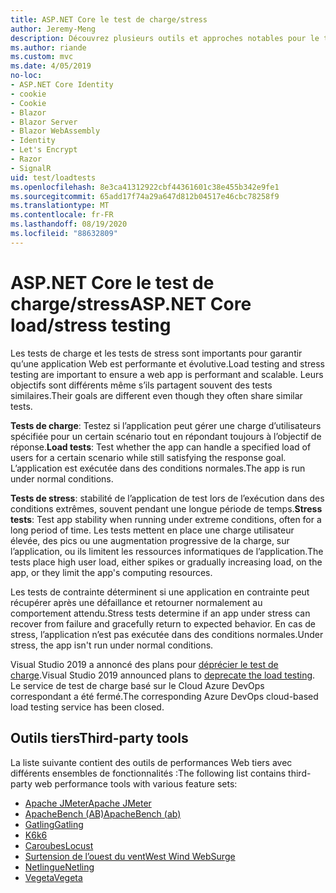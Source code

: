 ```yaml
---
title: ASP.NET Core le test de charge/stress
author: Jeremy-Meng
description: Découvrez plusieurs outils et approches notables pour le test de charge et les tests de stress ASP.NET Core les applications.
ms.author: riande
ms.custom: mvc
ms.date: 4/05/2019
no-loc:
- ASP.NET Core Identity
- cookie
- Cookie
- Blazor
- Blazor Server
- Blazor WebAssembly
- Identity
- Let's Encrypt
- Razor
- SignalR
uid: test/loadtests
ms.openlocfilehash: 8e3ca41312922cbf44361601c38e455b342e9fe1
ms.sourcegitcommit: 65add17f74a29a647d812b04517e46cbc78258f9
ms.translationtype: MT
ms.contentlocale: fr-FR
ms.lasthandoff: 08/19/2020
ms.locfileid: "88632809"
---
```

# <a name="aspnet-core-loadstress-testing"></a><span data-ttu-id="d76b7-103">ASP.NET Core le test de charge/stress</span><span class="sxs-lookup"><span data-stu-id="d76b7-103">ASP.NET Core load/stress testing</span></span>

<span data-ttu-id="d76b7-104">Les tests de charge et les tests de stress sont importants pour garantir qu’une application Web est performante et évolutive.</span><span class="sxs-lookup"><span data-stu-id="d76b7-104">Load testing and stress testing are important to ensure a web app is performant and scalable.</span></span> <span data-ttu-id="d76b7-105">Leurs objectifs sont différents même s’ils partagent souvent des tests similaires.</span><span class="sxs-lookup"><span data-stu-id="d76b7-105">Their goals are different even though they often share similar tests.</span></span>

<span data-ttu-id="d76b7-106">**Tests de charge**: Testez si l’application peut gérer une charge d’utilisateurs spécifiée pour un certain scénario tout en répondant toujours à l’objectif de réponse.</span><span class="sxs-lookup"><span data-stu-id="d76b7-106">**Load tests**: Test whether the app can handle a specified load of users for a certain scenario while still satisfying the response goal.</span></span> <span data-ttu-id="d76b7-107">L’application est exécutée dans des conditions normales.</span><span class="sxs-lookup"><span data-stu-id="d76b7-107">The app is run under normal conditions.</span></span>

<span data-ttu-id="d76b7-108">**Tests de stress**: stabilité de l’application de test lors de l’exécution dans des conditions extrêmes, souvent pendant une longue période de temps.</span><span class="sxs-lookup"><span data-stu-id="d76b7-108">**Stress tests**: Test app stability when running under extreme conditions, often for a long period of time.</span></span> <span data-ttu-id="d76b7-109">Les tests mettent en place une charge utilisateur élevée, des pics ou une augmentation progressive de la charge, sur l’application, ou ils limitent les ressources informatiques de l’application.</span><span class="sxs-lookup"><span data-stu-id="d76b7-109">The tests place high user load, either spikes or gradually increasing load, on the app, or they limit the app's computing resources.</span></span>

<span data-ttu-id="d76b7-110">Les tests de contrainte déterminent si une application en contrainte peut récupérer après une défaillance et retourner normalement au comportement attendu.</span><span class="sxs-lookup"><span data-stu-id="d76b7-110">Stress tests determine if an app under stress can recover from failure and gracefully return to expected behavior.</span></span> <span data-ttu-id="d76b7-111">En cas de stress, l’application n’est pas exécutée dans des conditions normales.</span><span class="sxs-lookup"><span data-stu-id="d76b7-111">Under stress, the app isn't run under normal conditions.</span></span>

<span data-ttu-id="d76b7-112">Visual Studio 2019 a annoncé des plans pour [déprécier le test de charge](https://devblogs.microsoft.com/devops/cloud-based-load-testing-service-eol/).</span><span class="sxs-lookup"><span data-stu-id="d76b7-112">Visual Studio 2019 announced plans to [deprecate the load testing](https://devblogs.microsoft.com/devops/cloud-based-load-testing-service-eol/).</span></span> <span data-ttu-id="d76b7-113">Le service de test de charge basé sur le Cloud Azure DevOps correspondant a été fermé.</span><span class="sxs-lookup"><span data-stu-id="d76b7-113">The corresponding Azure DevOps cloud-based load testing service has been closed.</span></span>

## <a name="third-party-tools"></a><span data-ttu-id="d76b7-114">Outils tiers</span><span class="sxs-lookup"><span data-stu-id="d76b7-114">Third-party tools</span></span>

<span data-ttu-id="d76b7-115">La liste suivante contient des outils de performances Web tiers avec différents ensembles de fonctionnalités :</span><span class="sxs-lookup"><span data-stu-id="d76b7-115">The following list contains third-party web performance tools with various feature sets:</span></span>

* [<span data-ttu-id="d76b7-116">Apache JMeter</span><span class="sxs-lookup"><span data-stu-id="d76b7-116">Apache JMeter</span></span>](https://jmeter.apache.org/)
* [<span data-ttu-id="d76b7-117">ApacheBench (AB)</span><span class="sxs-lookup"><span data-stu-id="d76b7-117">ApacheBench (ab)</span></span>](https://httpd.apache.org/docs/2.4/programs/ab.html)
* [<span data-ttu-id="d76b7-118">Gatling</span><span class="sxs-lookup"><span data-stu-id="d76b7-118">Gatling</span></span>](https://gatling.io/)
* [<span data-ttu-id="d76b7-119">K6</span><span class="sxs-lookup"><span data-stu-id="d76b7-119">k6</span></span>](https://k6.io)
* [<span data-ttu-id="d76b7-120">Caroubes</span><span class="sxs-lookup"><span data-stu-id="d76b7-120">Locust</span></span>](https://locust.io/)
* [<span data-ttu-id="d76b7-121">Surtension de l’ouest du vent</span><span class="sxs-lookup"><span data-stu-id="d76b7-121">West Wind WebSurge</span></span>](https://websurge.west-wind.com/)
* [<span data-ttu-id="d76b7-122">Netlingue</span><span class="sxs-lookup"><span data-stu-id="d76b7-122">Netling</span></span>](https://github.com/hallatore/Netling)
* [<span data-ttu-id="d76b7-123">Vegeta</span><span class="sxs-lookup"><span data-stu-id="d76b7-123">Vegeta</span></span>](https://github.com/tsenart/vegeta)